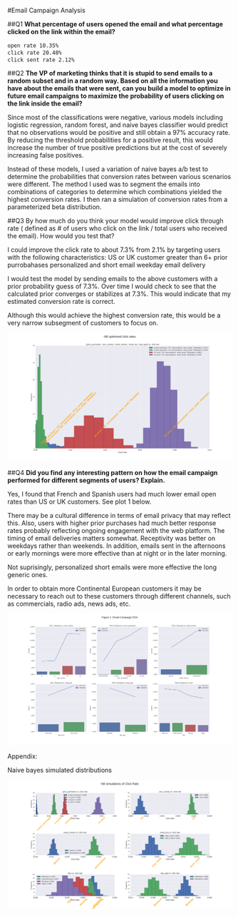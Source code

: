 #Email Campaign Analysis

##Q1
**What percentage of users opened the email and what percentage clicked on the link within the email?**

    open rate 10.35%
    click rate 20.48%
    click sent rate 2.12%


##Q2
**The VP of marketing thinks that it is stupid to send emails to a random subset and in a
random way. Based on all the information you have about the emails that were sent, can
you build a model to optimize in future email campaigns to maximize the probability of
users clicking on the link inside the email?**

Since most of the classifications were negative, various models including logistic regression, random forest, and naive bayes classifier would predict that no observations would be positive and still obtain a 97% accuracy rate.  
By reducing the threshold probabilities for a positive result, this would increase the number of true positive predictions but at the cost of severely increasing false positives.

Instead of these models, I used a variation of naive bayes a/b test to determine the probabilities that conversion rates between various scenarios were different.
The method I used was to segment the emails into combinations of categories to determine which combinations yielded the highest conversion
rates.  I then ran a simulation of conversion rates from a parameterized beta distribution.

##Q3
By how much do you think your model would improve click through rate ( defined as # of
users who click on the link / total users who received the email). How would you test
that?

I could improve the click rate to about 7.3% from 2.1% by targeting users with the following characteristics:
US or UK customer
greater than 6+ prior purrobahases
personalized and short email
weekday email delivery

I would test the model by sending emails to the above customers with a prior probability guess of 7.3%.  Over time I would check to see that the calculated prior converges or stabilizes at 7.3%.  This would indicate that my estimated conversion rate is correct.


Although this would achieve the highest conversion rate, this would be a very narrow subsegment of customers to focus on.

![Sim](./NB_optimized.png)


##Q4
**Did you find any interesting pattern on how the email campaign performed for different
segments of users? Explain.**

Yes, I found that French and Spanish users had much lower email open rates than US or UK customers.  See plot 1 below.


There may be a cultural difference in terms of email privacy that may reflect this.  Also,  users with higher prior purchases had much better response rates probably reflecting ongoing engagement with the web platform.  The timing of email deliveries matters somewhat.  Receptivity was better on weekdays rather than weekends.  In addition, emails sent in the afternoons or early mornings were more effective than at night or in the later morning.      


Not suprisingly, personalized short emails were more effective the long generic ones.

In order to obtain more Continental European customers it may be necessary to reach out to these customers through different channels, such as commercials, radio ads, news ads, etc.

![EDA](./eda2.png)

Appendix:

Naive bayes simulated distributions

![NB](./NB_distributions.png)